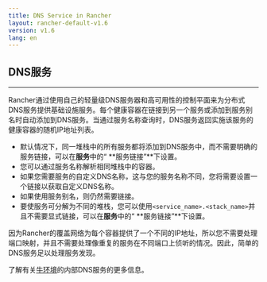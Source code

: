 ```yaml
---
title: DNS Service in Rancher
layout: rancher-default-v1.6
version: v1.6
lang: en
---
```


## DNS服务

------

Rancher通过使用自己的轻量级DNS服务器和高可用性的控制平面来为分布式DNS服务提供基础设施服务。每个健康容器在链接到另一个服务或添加到服务别名时自动添加到DNS服务。当通过服务名称查询时，DNS服务返回实施该服务的健康容器的随机IP地址列表。

- 默认情况下，同一堆栈中的所有服务都将添加到DNS服务中，而不需要明确的服务链接，可以在**服务**中的“ **服务链接”**下设置。
- 您可以通过服务名称解析相同堆栈中的容器。
- 如果您需要服务的自定义DNS名称，这与您的服务名称不同，您将需要设置一个链接以获取自定义DNS名称。
- 如果使用服务别名，则仍然需要链接。
- 要使服务可分解为不同的堆栈，您可以使用`<service_name>.<stack_name>`并且不需要显式链接，可以在**服务**中的“ **服务链接”**下设置。

因为Rancher的覆盖网络为每个容器提供了一个不同的IP地址，所以您不需要处理端口映射，并且不需要处理像重复的服务在不同端口上侦听的情况。因此，简单的DNS服务足以处理服务发现。

了解有关[牛环境](https://github.com/rancher/rancher.github.io/blob/master/rancher/v1.6/en/rancher-services/dns-service/%7B%7Bsite.baseurl%7D%7D/rancher/%7B%7Bpage.version%7D%7D/%7B%7Bpage.lang%7D%7D/cattle/internal-dns-service)的内部DNS服务的更多信息。